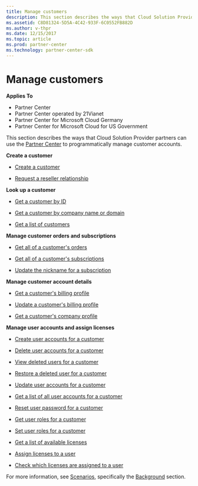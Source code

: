 ```yaml
---
title: Manage customers
description: This section describes the ways that Cloud Solution Provider partners can use the Partner Center to programmatically manage customer accounts.
ms.assetid: C8D81324-5D5A-4C42-933F-6C0552FB882D
ms.author: v-thpr
ms.date: 12/15/2017
ms.topic: article
ms.prod: partner-center
ms.technology: partner-center-sdk
---
```


# Manage customers


**Applies To**

-   Partner Center
-   Partner Center operated by 21Vianet
-   Partner Center for Microsoft Cloud Germany
-   Partner Center for Microsoft Cloud for US Government

This section describes the ways that Cloud Solution Provider partners can use the [Partner Center](index.md) to programmatically manage customer accounts.

**Create a customer**

-   [Create a customer](create-a-customer.md)

-   [Request a reseller relationship](request-reseller-relationship.md)

**Look up a customer**

-   [Get a customer by ID](get-a-customer-by-id.md)

-   [Get a customer by company name or domain](get-a-customer-by-name.md)

-   [Get a list of customers](get-a-list-of-customers.md)

**Manage customer orders and subscriptions**

-   [Get all of a customer's orders](get-all-of-a-customer-s-orders.md)

-   [Get all of a customer's subscriptions](get-all-of-a-customer-s-subscriptions.md)

-   [Update the nickname for a subscription](update-the-nickname-for-a-subscription.md)

**Manage customer account details**

-   [Get a customer's billing profile](get-all-of-a-customer-s-billing-profiles.md)

-   [Update a customer's billing profile](update-a-customer-s-billing-profile.md)

-   [Get a customer's company profile](get-a-customer-s-company-profile.md)

**Manage user accounts and assign licenses**

-   [Create user accounts for a customer](create-user-accounts-for-a-customer.md)

-   [Delete user accounts for a customer](delete-user-accounts-for-a-customer.md)

-   [View deleted users for a customer](view-a-deleted-user.md)

-   [Restore a deleted user for a customer](restore-a-user-for-a-customer.md)

-   [Update user accounts for a customer](update-user-accounts-for-a-customer.md)

-   [Get a list of all user accounts for a customer](get-a-list-of-all-user-accounts-for-a-customer.md)

-   [Reset user password for a customer](reset-user-password-for-a-customer.md)

-   [Get user roles for a customer](get-user-roles-for-a-customer.md)

-   [Set user roles for a customer](set-user-roles-for-a-customer.md)

-   [Get a list of available licenses](get-a-list-of-available-licenses.md)

-   [Assign licenses to a user](assign-licenses-to-a-user.md)

-   [Check which licenses are assigned to a user](check-which-licenses-are-assigned-to-a-user.md)

For more information, see [Scenarios](scenarios.md), specifically the [Background](scenarios.md#background) section.

 

 




